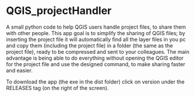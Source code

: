 # QGIS_projectHandler
A small python code to help QGIS users handle project files, to share them with other people.
This app goal is to simplify the sharing of QGIS files; 
by inserting the project file it will automatically find all the layer files in you pc and copy them (including the project file) 
in a folder (the same as the project file), ready to be compressed and sent to your colleagues.
The main advantage is being able to do everything without opening the QGIS editor for the project file and use the designed command,
to make sharing faster and easier.

To download the app (the exe in the dist folder) click on version under the RELEASES tag (on the right of the screen).
